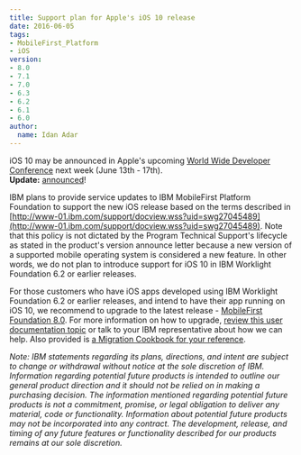 ```yaml
---
title: Support plan for Apple's iOS 10 release
date: 2016-06-05
tags:
- MobileFirst_Platform
- iOS
version:
- 8.0
- 7.1
- 7.0
- 6.3
- 6.2
- 6.1
- 6.0
author:
  name: Idan Adar
---
```

iOS 10 may be announced in Apple's upcoming [World Wide Developer Conference](https://developer.apple.com/wwdc/) next week (June 13th - 17th).  
**Update:** [announced](https://developer.apple.com/ios/)!

IBM plans to provide service updates to IBM MobileFirst Platform Foundation to support the new iOS release based on the terms described in [http://www-01.ibm.com/support/docview.wss?uid=swg27045489](http://www-01.ibm.com/support/docview.wss?uid=swg27045489). Note that this policy is not dictated by the Program Technical Support's lifecycle as stated in the product's version announce letter because a new version of a supported mobile operating system is considered a new feature. In other words, we do not plan to introduce support for iOS 10 in IBM Worklight Foundation 6.2 or earlier releases.

For those customers who have iOS apps developed using IBM Worklight Foundation 6.2 or earlier releases, and intend to have their app running on iOS 10, we recommend to upgrade to the latest release - [MobileFirst Foundation 8.0]({{site.baseurl}}/blog/2016/06/17/ibm-releases-next-generation-of-mobilefirst-foundation-built-for-hybrid-cloud/). For more information on how to upgrade, [review this user documentation topic](https://www.ibm.com/support/knowledgecenter/SSHS8R_8.0.0/com.ibm.worklight.upgrade.doc/topics/t_upgrading.html) or talk to your IBM representative about how we can help. Also provided is [a Migration Cookbook for your reference]({{site.baseurl}}/tutorials/en/foundation/8.0/migration-cookbook).

*Note: IBM statements regarding its plans, directions, and intent are subject to change or withdrawal without notice at the sole discretion of IBM. Information regarding potential future products is intended to outline our general product direction and it should not be relied on in making a purchasing decision. The information mentioned regarding potential future products is not a commitment, promise, or legal obligation to deliver any material, code or functionality. Information about potential future products may not be incorporated into any contract. The development, release, and timing of any future features or functionality described for our products remains at our sole discretion.*